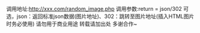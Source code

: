 调用地址:http://xxx.com/random_image.php
调用参数:return = json/302 可选，json：返回标准json数据(图片地址)、302：跳转至图片地址(插入HTML图片时务必使用)
请勿用于商业用途 转载请加出处 多谢合作~
